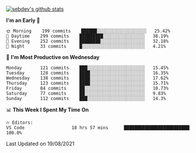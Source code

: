 [![sebdev's github stats](https://github-readme-stats.vercel.app/api?username=sebdeveloper6952&theme=vue-dark)](https://github.com/anuraghazra/github-readme-stats)
<!--START_SECTION:waka-->
**I'm an Early 🐤** 

```text
🌞 Morning    199 commits    ██████░░░░░░░░░░░░░░░░░░░   25.42% 
🌆 Daytime    299 commits    █████████░░░░░░░░░░░░░░░░   38.19% 
🌃 Evening    252 commits    ████████░░░░░░░░░░░░░░░░░   32.18% 
🌙 Night      33 commits     █░░░░░░░░░░░░░░░░░░░░░░░░   4.21%

```
📅 **I'm Most Productive on Wednesday** 

```text
Monday       121 commits    ███░░░░░░░░░░░░░░░░░░░░░░   15.45% 
Tuesday      128 commits    ████░░░░░░░░░░░░░░░░░░░░░   16.35% 
Wednesday    138 commits    ████░░░░░░░░░░░░░░░░░░░░░   17.62% 
Thursday     123 commits    ████░░░░░░░░░░░░░░░░░░░░░   15.71% 
Friday       84 commits     ██░░░░░░░░░░░░░░░░░░░░░░░   10.73% 
Saturday     77 commits     ██░░░░░░░░░░░░░░░░░░░░░░░   9.83% 
Sunday       112 commits    ███░░░░░░░░░░░░░░░░░░░░░░   14.3%

```


📊 **This Week I Spent My Time On** 

```text
🔥 Editors: 
VS Code                  18 hrs 57 mins      █████████████████████████   100.0%

```


 Last Updated on 19/08/2021
<!--END_SECTION:waka-->
